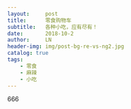 ```yaml
---
layout:     post
title:      零食购物车
subtitle:   各种小吃，应有尽有！
date:       2018-10-2
author:     LN
header-img: img/post-bg-re-vs-ng2.jpg
catalog: true
tags:
    - 零食
    - 麻辣
    - 小吃
---
```



666

